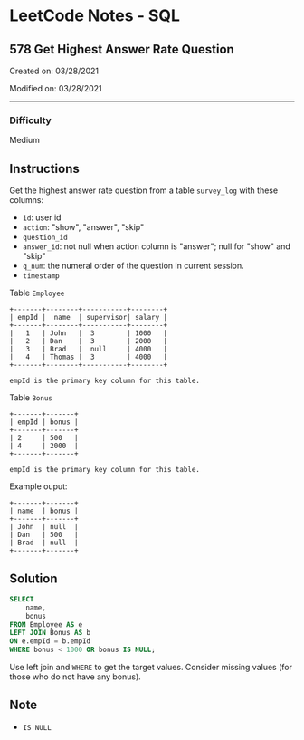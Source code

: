 # LeetCode Notes - SQL

## 578 Get Highest Answer Rate Question

Created on: 03/28/2021

Modified on: 03/28/2021

---

### Difficulty

Medium

## Instructions

Get the highest answer rate question from a table `survey_log` with these columns: 

- `id`: user id
- `action`: "show", "answer", "skip"
- `question_id`
- `answer_id`: not null when action column is "answer"; null for "show" and "skip"
- `q_num`: the numeral order of the question in current session.
- `timestamp`

Table `Employee`

```
+-------+--------+-----------+--------+
| empId |  name  | supervisor| salary |
+-------+--------+-----------+--------+
|   1   | John   |  3        | 1000   |
|   2   | Dan    |  3        | 2000   |
|   3   | Brad   |  null     | 4000   |
|   4   | Thomas |  3        | 4000   |
+-------+--------+-----------+--------+

empId is the primary key column for this table.
```

Table `Bonus`

```
+-------+-------+
| empId | bonus |
+-------+-------+
| 2     | 500   |
| 4     | 2000  |
+-------+-------+

empId is the primary key column for this table.
```

Example ouput:

```
+-------+-------+
| name  | bonus |
+-------+-------+
| John  | null  |
| Dan   | 500   |
| Brad  | null  |
+-------+-------+
```

## Solution

``` sql
SELECT
    name,
    bonus
FROM Employee AS e
LEFT JOIN Bonus AS b
ON e.empId = b.empId
WHERE bonus < 1000 OR bonus IS NULL;
```

Use left join and `WHERE` to get the target values. Consider missing values (for those who do not have any bonus).

## Note

- `IS NULL`